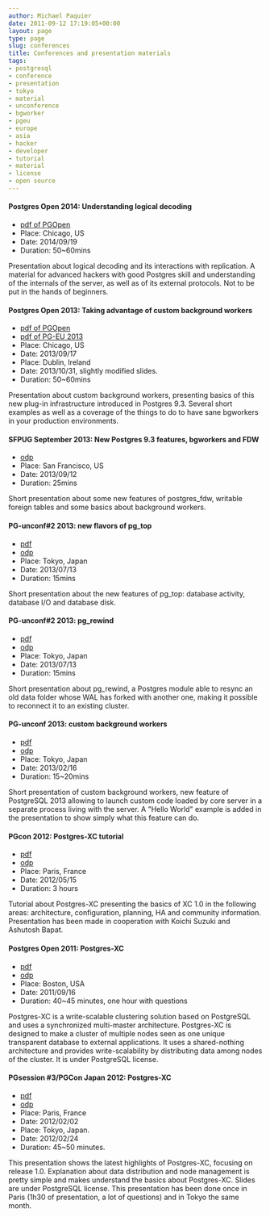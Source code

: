 ```yaml
---
author: Michael Paquier
date: 2011-09-12 17:19:05+00:00
layout: page
type: page
slug: conferences
title: Conferences and presentation materials
tags:
- postgresql
- conference
- presentation
- tokyo
- material
- unconference
- bgworker
- pgeu
- europe
- asia
- hacker
- developer
- tutorial
- material
- license
- open source
---
```


#### Postgres Open 2014: Understanding logical decoding

  * [pdf of PGOpen](/content/materials/20140919_pgopen_logirep.pdf)
  * Place: Chicago, US
  * Date: 2014/09/19
  * Duration: 50~60mins

Presentation about logical decoding and its interactions with replication.
A material for advanced hackers with good Postgres skill and understanding
of the internals of the server, as well as of its external protocols.
Not to be put in the hands of beginners.

#### Postgres Open 2013: Taking advantage of custom background workers

  * [pdf of PGOpen](/content/materials/20130916_pgopen_bgworker.pdf)
  * [pdf of PG-EU 2013](/content/materials/20131029_pgopen_bgworker.pdf)
  * Place: Chicago, US
  * Date: 2013/09/17
  * Place: Dublin, Ireland
  * Date: 2013/10/31, slightly modified slides.
  * Duration: 50~60mins

Presentation about custom background workers, presenting basics of this
new plug-in infrastructure introduced in Postgres 9.3. Several short
examples as well as a coverage of the things to do to have sane bgworkers
in your production environments.

#### SFPUG September 2013: New Postgres 9.3 features, bgworkers and FDW

  * [odp](/content/materials/20130912_sfpug_pg93.odp)
  * Place: San Francisco, US
  * Date: 2013/09/12
  * Duration: 25mins

Short presentation about some new features of postgres_fdw, writable
foreign tables and some basics about background workers.

#### PG-unconf#2 2013: new flavors of pg_top

  * [pdf](/content/materials/20130713_pgunconf_pg_top.pdf)
  * [odp](/content/materials/20130713_pgunconf_pg_top.odp)
  * Place: Tokyo, Japan
  * Date: 2013/07/13
  * Duration: 15mins

Short presentation about the new features of pg_top: database activity,
database I/O and database disk.

#### PG-unconf#2 2013: pg_rewind

  * [pdf](/content/materials/20130713_pgunconf_pg_rewind.pdf)
  * [odp](/content/materials/20130713_pgunconf_pg_rewind.odp)
  * Place: Tokyo, Japan
  * Date: 2013/07/13
  * Duration: 15mins

Short presentation about pg_rewind, a Postgres module able to resync an
old data folder whose WAL has forked with another one, making it possible
to reconnect it to an existing cluster.

#### PG-unconf 2013: custom background workers

  * [pdf](/content/materials/20120216_pgunconf_bgworker.pdf)
  * [odp](/content/materials/20120216_pgunconf_bgworker.odp)
  * Place: Tokyo, Japan
  * Date: 2013/02/16
  * Duration: 15~20mins

Short presentation of custom background workers, new feature of PostgreSQL
2013 allowing to launch custom code loaded by core server in a separate
process living with the server. A "Hello World" example is added in the
presentation to show simply what this feature can do.

#### PGcon 2012: Postgres-XC tutorial

  * [pdf](/content/materials/20120515_PGXC_Tutorial_global.pdf)
  * [odp](/content/materials/20120515_PGXC_Tutorial_global.odp)
  * Place: Paris, France
  * Date: 2012/05/15
  * Duration: 3 hours

Tutorial about Postgres-XC presenting the basics of XC 1.0 in the following
areas: architecture, configuration, planning, HA and community information.
Presentation has been made in cooperation with Koichi Suzuki and Ashutosh
Bapat.

#### Postgres Open 2011: Postgres-XC

  * [pdf](/content/materials/20110916_pgopen_xc.pdf)
  * [odp](/content/materials/20110916_pgopen_xc.odp)
  * Place: Boston, USA
  * Date: 2011/09/16
  * Duration: 40~45 minutes, one hour with questions

Postgres-XC is a write-scalable clustering solution based on PostgreSQL
and uses a synchronized multi-master architecture. Postgres-XC is designed
to make a cluster of multiple nodes seen as one unique transparent database
to external applications. It uses a shared-nothing architecture and
provides write-scalability by distributing data among nodes of the cluster.
It is under PostgreSQL license.

#### PGsession #3/PGCon Japan 2012: Postgres-XC

  * [pdf](/content/materials/20120202_pgsession_xc.pdf)
  * [odp](/content/materials/20120202_pgsession_xc.odp)
  * Place: Paris, France
  * Date: 2012/02/02
  * Place: Tokyo, Japan.
  * Date: 2012/02/24
  * Duration: 45~50 minutes.

This presentation shows the latest highlights of Postgres-XC, focusing on
release 1.0. Explanation about data distribution and node management is
pretty simple and makes understand the basics about Postgres-XC. Slides
are under PostgreSQL license. This presentation has been done once in
Paris (1h30 of presentation, a lot of questions) and in Tokyo the same
month.
